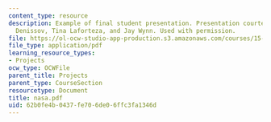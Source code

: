 ```yaml
---
content_type: resource
description: Example of final student presentation. Presentation courtesy of Alex
  Denissov, Tina Laforteza, and Jay Wynn. Used with permission.
file: https://ol-ocw-studio-app-production.s3.amazonaws.com/courses/15-875-applications-of-system-dynamics-spring-2004/62b0fe4b0437fe706de06ffc3fa1346d_nasa.pdf
file_type: application/pdf
learning_resource_types:
- Projects
ocw_type: OCWFile
parent_title: Projects
parent_type: CourseSection
resourcetype: Document
title: nasa.pdf
uid: 62b0fe4b-0437-fe70-6de0-6ffc3fa1346d
---
```

